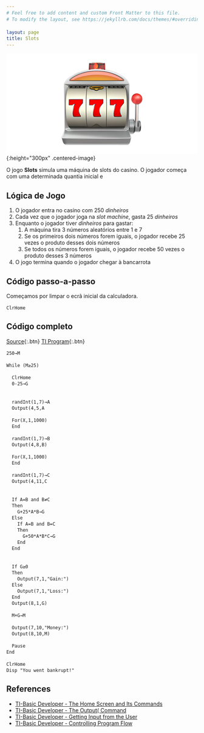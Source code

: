```yaml
---
# Feel free to add content and custom Front Matter to this file.
# To modify the layout, see https://jekyllrb.com/docs/themes/#overriding-theme-defaults

layout: page
title: Slots
---
```


![slots](/images/slot-machine.webp){:height="300px" .centered-image}

O jogo **Slots** simula uma máquina de slots do casino. O jogador começa com uma determinada
    quantia inicial e 

## Lógica de Jogo

1. O jogador entra no casino com 250 *dinheiros*
2. Cada vez que o jogador joga na *slot machine*, gasta 25 *dinheiros*
3. Enquanto o jogador tiver *dinheiros* para gastar:
    1. A máquina tira 3 números aleatórios entre 1 e 7
    2. Se os primeiros dois números forem iguais, o jogador recebe 25 vezes o produto desses dois
        números
    3. Se todos os números forem iguais, o jogador recebe 50 vezes o produto desses 3 números
4. O jogo termina quando o jogador chegar à bancarrota

## Código passo-a-passo 

Começamos por limpar o ecrã inicial da calculadora.

```basic
ClrHome
```

## Código completo

[Source](https://minhaskamal.github.io/DownGit/#/home?url=https://github.com/hack-your-calculator/hack-your-calculator.github.io/blob/master/programs/SLOTS/SLOTS.txt){:.btn}
[TI Program](https://minhaskamal.github.io/DownGit/#/home?url=https://github.com/hack-your-calculator/hack-your-calculator.github.io/blob/master/programs/SLOTS/SLOTS.8xp){:.btn}

```basic
250→M

While (M≥25)

  ClrHome
  0-25→G


  randInt(1,7)→A
  Output(4,5,A

  For(X,1,1000)
  End

  randInt(1,7)→B
  Output(4,8,B)

  For(X,1,1000)
  End

  randInt(1,7)→C
  Output(4,11,C


  If A=B and B≠C
  Then
    G+25*A*B→G
  Else
    If A=B and B=C
    Then
      G+50*A*B*C→G
    End
  End


  If G≥0
  Then
    Output(7,1,"Gain:")
  Else
    Output(7,1,"Loss:")
  End
  Output(8,1,G)

  M+G→M

  Output(7,10,"Money:")
  Output(8,10,M)

  Pause 
End

ClrHome
Disp "You went bankrupt!"
```

## References
- [TI-Basic Developer - The Home Screen and Its Commands](http://tibasicdev.wikidot.com/homescreen)
- [TI-Basic Developer - The Output( Command](http://tibasicdev.wikidot.com/output)
- [TI-Basic Developer - Getting Input from the User](http://tibasicdev.wikidot.com/userinput)
- [TI-Basic Developer - Controlling Program Flow](http://tibasicdev.wikidot.com/controlflow#toc1)